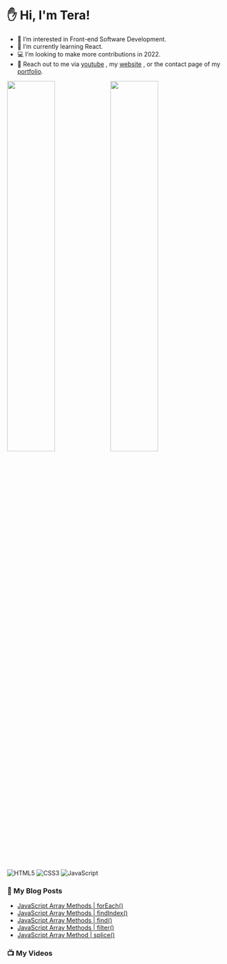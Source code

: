 # :hand: Hi, I'm Tera!

- 👀 I’m interested in Front-end Software Development.
- 🧠 I’m currently learning React.
- :computer: I’m looking to make more contributions in 2022.
- :email: Reach out to me via <a href="https://www.youtube.com/channel/UC6u-qjq4vbT-09ZhmKwKqfg">youtube</a> , my <a href="https://technicallyjusttalking.com/"> website</a> , or the contact page of my <a href="https://terabanks.github.io/">portfolio</a>.

<img align="left" width="47%" src="https://github-readme-stats.vercel.app/api?username=terabanks&show_icons=true&theme=radical">

<img align="left" width="47%" src="https://github-readme-stats.vercel.app/api/top-langs/?username=terabanks&layout=compact">

![HTML5](https://img.shields.io/badge/html5-%23E34F26.svg?style=for-the-badge&logo=html5&logoColor=white)
![CSS3](https://img.shields.io/badge/css3-%231572B6.svg?style=for-the-badge&logo=css3&logoColor=white)
![JavaScript](https://img.shields.io/badge/javascript-%23323330.svg?style=for-the-badge&logo=javascript&logoColor=%23F7DF1E)

### :page_with_curl: My Blog Posts
<!-- BLOG-POST-LIST:START -->
- [JavaScript Array Methods | forEach&lpar;&rpar;](https://technicallyjusttalking.com/javascript-array-methods-foreach/)
- [JavaScript Array Methods | findIndex&lpar;&rpar;](https://technicallyjusttalking.com/javascript-array-methods-findindex/)
- [JavaScript Array Methods | find&lpar;&rpar;](https://technicallyjusttalking.com/javascript-array-methods-find/)
- [JavaScript Array Methods | filter&lpar;&rpar;](https://technicallyjusttalking.com/javascript-array-methods-filter/)
- [JavaScript Array Method | splice&lpar;&rpar;](https://technicallyjusttalking.com/javascript-array-method-splice/)
<!-- BLOG-POST-LIST:END -->

### :tv: My Videos
<!-- YOUTUBE-VIDEO-LIST:START -->
<!-- YOUTUBE-VIDEO-LIST:END -->
